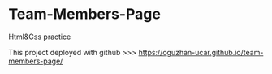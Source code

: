 # Team-Members-Page

Html&Css practice

This project deployed with github >>> https://oguzhan-ucar.github.io/team-members-page/
